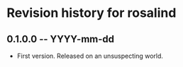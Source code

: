 # Revision history for rosalind

## 0.1.0.0 -- YYYY-mm-dd

* First version. Released on an unsuspecting world.
